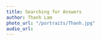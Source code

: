 ```yaml
---
title: Searching for Answers
author: Thanh Lam
photo_url: "/portraits/Thanh.jpg"
audio_url: 
---
```


